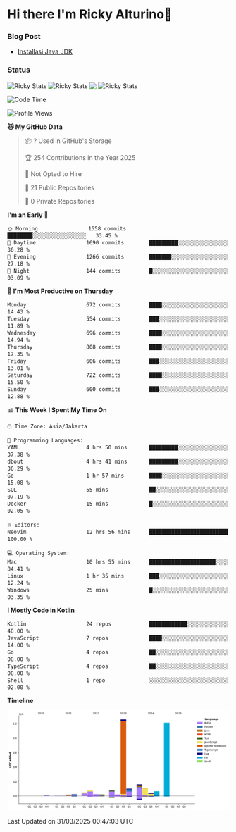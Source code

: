 # Hi there I'm Ricky Alturino👋

### Blog Post

<!-- BLOG-POST-LIST:START -->

- [Installasi Java JDK](https://onirutla.medium.com/installasi-java-jdk-ec701beeb5cb?source=rss-d9d81c918cc9------2)
<!-- BLOG-POST-LIST:END -->

### Status

<img align="center" alt="Ricky Stats" src="https://github-readme-stats.vercel.app/api?username=Alturino&theme=dark&show_icons=true&hide_border=false" />
<img align="center" alt="Ricky Stats" src="https://github-readme-stats.vercel.app/api/top-langs/?username=Alturino&theme=dark&show_icons=true&layout=compact"/>
<img align="center" width="640px" src="https://github-readme-stats.vercel.app/api/wakatime?username=Alturino&layout=compact&hide_border=true&theme=dark">
<img align="center" alt="Ricky Stats" src="https://leetcard.jacoblin.cool/onirutla?border=0&radius=20&ext=activity"/>

<!--START_SECTION:waka-->
![Code Time](http://img.shields.io/badge/Code%20Time-1%2C119%20hrs%2049%20mins-blue)

![Profile Views](http://img.shields.io/badge/Profile%20Views-0-blue)

**🐱 My GitHub Data** 

> 📦 ? Used in GitHub's Storage 
 > 
> 🏆 254 Contributions in the Year 2025
 > 
> 🚫 Not Opted to Hire
 > 
> 📜 21 Public Repositories 
 > 
> 🔑 0 Private Repositories 
 > 
**I'm an Early 🐤** 

```text
🌞 Morning                1558 commits        ████████░░░░░░░░░░░░░░░░░   33.45 % 
🌆 Daytime                1690 commits        █████████░░░░░░░░░░░░░░░░   36.28 % 
🌃 Evening                1266 commits        ███████░░░░░░░░░░░░░░░░░░   27.18 % 
🌙 Night                  144 commits         █░░░░░░░░░░░░░░░░░░░░░░░░   03.09 % 
```
📅 **I'm Most Productive on Thursday** 

```text
Monday                   672 commits         ████░░░░░░░░░░░░░░░░░░░░░   14.43 % 
Tuesday                  554 commits         ███░░░░░░░░░░░░░░░░░░░░░░   11.89 % 
Wednesday                696 commits         ████░░░░░░░░░░░░░░░░░░░░░   14.94 % 
Thursday                 808 commits         ████░░░░░░░░░░░░░░░░░░░░░   17.35 % 
Friday                   606 commits         ███░░░░░░░░░░░░░░░░░░░░░░   13.01 % 
Saturday                 722 commits         ████░░░░░░░░░░░░░░░░░░░░░   15.50 % 
Sunday                   600 commits         ███░░░░░░░░░░░░░░░░░░░░░░   12.88 % 
```


📊 **This Week I Spent My Time On** 

```text
🕑︎ Time Zone: Asia/Jakarta

💬 Programming Languages: 
YAML                     4 hrs 50 mins       █████████░░░░░░░░░░░░░░░░   37.38 % 
dbout                    4 hrs 41 mins       █████████░░░░░░░░░░░░░░░░   36.29 % 
Go                       1 hr 57 mins        ████░░░░░░░░░░░░░░░░░░░░░   15.08 % 
SQL                      55 mins             ██░░░░░░░░░░░░░░░░░░░░░░░   07.19 % 
Docker                   15 mins             █░░░░░░░░░░░░░░░░░░░░░░░░   02.05 % 

🔥 Editors: 
Neovim                   12 hrs 56 mins      █████████████████████████   100.00 % 

💻 Operating System: 
Mac                      10 hrs 55 mins      █████████████████████░░░░   84.41 % 
Linux                    1 hr 35 mins        ███░░░░░░░░░░░░░░░░░░░░░░   12.24 % 
Windows                  25 mins             █░░░░░░░░░░░░░░░░░░░░░░░░   03.35 % 
```

**I Mostly Code in Kotlin** 

```text
Kotlin                   24 repos            ████████████░░░░░░░░░░░░░   48.00 % 
JavaScript               7 repos             ████░░░░░░░░░░░░░░░░░░░░░   14.00 % 
Go                       4 repos             ██░░░░░░░░░░░░░░░░░░░░░░░   08.00 % 
TypeScript               4 repos             ██░░░░░░░░░░░░░░░░░░░░░░░   08.00 % 
Shell                    1 repo              ░░░░░░░░░░░░░░░░░░░░░░░░░   02.00 % 
```



**Timeline**

![Lines of Code chart](https://raw.githubusercontent.com/Alturino/Alturino/main/assets/bar_graph.png)


 Last Updated on 31/03/2025 00:47:03 UTC
<!--END_SECTION:waka-->
